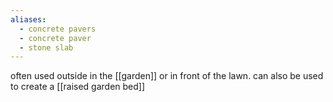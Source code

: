 ```yaml
---
aliases:
  - concrete pavers
  - concrete paver
  - stone slab
---
```

often used outside in the [[garden]] or in front of the lawn.
can also be used to create a [[raised garden bed]]